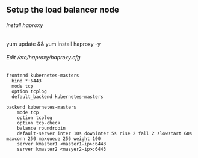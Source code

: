 

## Setup the load balancer node 
###### Install haproxy
yum update && yum install haproxy -y

###### Edit /etc/haproxy/haproxy.cfg
```
frontend kubernetes-masters
  bind *:6443
  mode tcp
  option tcplog
  default_backend kubernetes-masters
   
backend kubernetes-masters
    mode tcp
    option tcplog
    option tcp-check
    balance roundrobin
    default-server inter 10s downinter 5s rise 2 fall 2 slowstart 60s maxconn 250 maxqueue 256 weight 100
    server kmaster1 <master1-ip>:6443 
    server kmaster2 <masyer2-ip>:6443 
```

